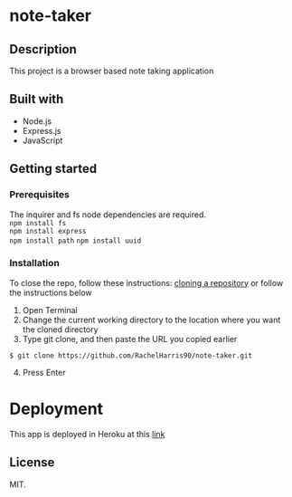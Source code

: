 # note-taker

## Description
This project is a browser based note taking application

## Built with
* Node.js
* Express.js
* JavaScript

## Getting started
### Prerequisites
The inquirer and fs node dependencies are required.  
`npm install fs`  
`npm install express`  
`npm install path`
`npm install uuid`

### Installation
To close the repo, follow these instructions:
[cloning a repository](https://docs.github.com/en/repositories/creating-and-managing-repositories/cloning-a-repository) or follow the instructions below

1. Open Terminal
2. Change the current working directory to the location where you want the cloned directory
3. Type git clone, and then paste the URL you copied earlier
```
$ git clone https://github.com/RachelHarris90/note-taker.git
```
4. Press Enter


# Deployment
This app is deployed in Heroku at this [link](https://dashboard.heroku.com/apps/note-taker-rachel-harris)


## License
MIT.